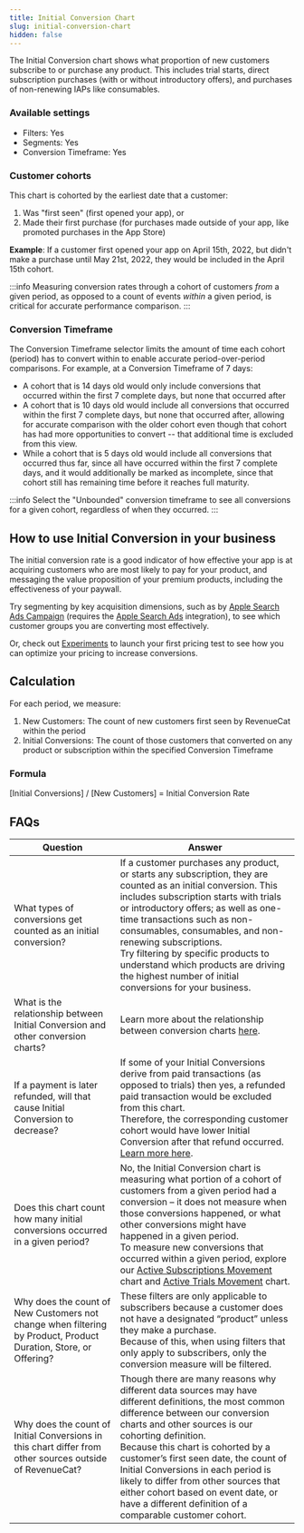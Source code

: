 ```yaml
---
title: Initial Conversion Chart
slug: initial-conversion-chart
hidden: false
---
```


The Initial Conversion chart shows what proportion of new customers subscribe to or purchase any product. This includes trial starts, direct subscription purchases (with or without introductory offers), and purchases of non-renewing IAPs like consumables.

### Available settings

- Filters: Yes
- Segments: Yes
- Conversion Timeframe: Yes

### Customer cohorts

This chart is cohorted by the earliest date that a customer:

1. Was "first seen" (first opened your app), or
2. Made their first purchase (for purchases made outside of your app, like promoted purchases in the App Store)

**Example**: If a customer first opened your app on April 15th, 2022, but didn't make a purchase until May 21st, 2022, they would be included in the April 15th cohort.

:::info
Measuring conversion rates through a cohort of customers _from_ a given period, as opposed to a count of events _within_ a given period, is critical for accurate performance comparison.
:::

### Conversion Timeframe

The Conversion Timeframe selector limits the amount of time each cohort (period) has to convert within to enable accurate period-over-period comparisons. For example, at a Conversion Timeframe of 7 days:

- A cohort that is 14 days old would only include conversions that occurred within the first 7 complete days, but none that occurred after
- A cohort that is 10 days old would include all conversions that occurred within the first 7 complete days, but none that occurred after, allowing for accurate comparison with the older cohort even though that cohort has had more opportunities to convert -- that additional time is excluded from this view.
- While a cohort that is 5 days old would include all conversions that occurred thus far, since all have occurred within the first 7 complete days, and it would additionally be marked as incomplete, since that cohort still has remaining time before it reaches full maturity.

:::info
Select the "Unbounded" conversion timeframe to see all conversions for a given cohort, regardless of when they occurred.
:::

## How to use Initial Conversion in your business

The initial conversion rate is a good indicator of how effective your app is at acquiring customers who are most likely to pay for your product, and messaging the value proposition of your premium products, including the effectiveness of your paywall.

Try segmenting by key acquisition dimensions, such as by [Apple Search Ads Campaign](https://app.revenuecat.com/charts/initial_conversion?chart_type=Line&conversion_timeframe=7%20days&customer_lifetime=30%20days&range=Last%2012%20months%3A2022-02-09%3A2023-02-09&resolution=2&segment=apple_search_ads_campaign) (requires the [Apple Search Ads](/integrations/attribution/apple-search-ads) integration), to see which customer groups you are converting most effectively.

Or, check out [Experiments](/tools/experiments-v1/experiments-overview-v1) to launch your first pricing test to see how you can optimize your pricing to increase conversions.

## Calculation

For each period, we measure:

1. New Customers: The count of new customers first seen by RevenueCat within the period
2. Initial Conversions: The count of those customers that converted on any product or subscription within the specified Conversion Timeframe

### Formula

[Initial Conversions] / [New Customers] = Initial Conversion Rate

## FAQs

| Question                                                                                                        | Answer                                                                                                                                                                                                                                                                                                                                                                                                                                                                                                       |
| --------------------------------------------------------------------------------------------------------------- | ------------------------------------------------------------------------------------------------------------------------------------------------------------------------------------------------------------------------------------------------------------------------------------------------------------------------------------------------------------------------------------------------------------------------------------------------------------------------------------------------------------ |
| What types of conversions get counted as an initial conversion?                                                 | If a customer purchases any product, or starts any subscription, they are counted as an initial conversion. This includes subscription starts with trials or introductory offers; as well as one-time transactions such as non-consumables, consumables, and non-renewing subscriptions.<br />Try filtering by specific products to understand which products are driving the highest number of initial conversions for your business.                                                                       |
| What is the relationship between Initial Conversion and other conversion charts?                                | Learn more about the relationship between conversion charts [here](/dashboard-and-metrics/charts#understanding-conversion-rates).                                                                                                                                                                                                                                                                                                                                                                            |
| If a payment is later refunded, will that cause Initial Conversion to decrease?                                 | If some of your Initial Conversions derive from paid transactions (as opposed to trials) then yes, a refunded paid transaction would be excluded from this chart. <br />Therefore, the corresponding customer cohort would have lower Initial Conversion after that refund occurred. [Learn more here](/dashboard-and-metrics/charts/refund-rate-chart).                                                                                                                                                     |
| Does this chart count how many initial conversions occurred in a given period?                                  | No, the Initial Conversion chart is measuring what portion of a cohort of customers from a given period had a conversion – it does not measure when those conversions happened, or what other conversions might have happened in a given period.<br />To measure new conversions that occurred within a given period, explore our [Active Subscriptions Movement](active-subscriptions-movement-chart) chart and [Active Trials Movement](/dashboard-and-metrics/charts/active-trials-movement-chart) chart. |
| Why does the count of New Customers not change when filtering by Product, Product Duration, Store, or Offering? | These filters are only applicable to subscribers because a customer does not have a designated “product” unless they make a purchase.<br />Because of this, when using filters that only apply to subscribers, only the conversion measure will be filtered.                                                                                                                                                                                                                                                 |
| Why does the count of Initial Conversions in this chart differ from other sources outside of RevenueCat?        | Though there are many reasons why different data sources may have different definitions, the most common difference between our conversion charts and other sources is our cohorting definition.<br />Because this chart is cohorted by a customer’s first seen date, the count of Initial Conversions in each period is likely to differ from other sources that either cohort based on event date, or have a different definition of a comparable customer cohort.                                         |
